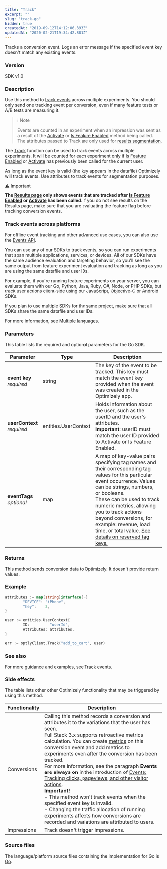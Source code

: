 ```yaml
---
title: "Track"
excerpt: ""
slug: "track-go"
hidden: true
createdAt: "2019-09-12T14:12:06.393Z"
updatedAt: "2020-02-21T19:34:42.881Z"
---
```

Tracks a conversion event. Logs an error message if the specified event key doesn't match any existing events.

### Version
SDK v1.0

### Description
Use this method to [track events](doc:event-tracking) across multiple experiments. You should only send one tracking event per conversion, even if many feature tests or A/B tests are measuring it.

>ℹ️ Note
>
> Events are counted in an experiment when an impression was sent as a result of the [Activate](doc:activate) or [Is Feature Enabled](doc:is-feature-enabled) method being called.
The attributes passed to Track are only used for [results segmentation](doc:analyze-results#section-segment-results).

The [Track](doc:track) function can be used to track events across multiple experiments. It will be counted for each experiment only if [Is Feature Enabled](doc:is-feature-enabled) or [Activate](doc:activate) has previously been called for the current user.

As long as the event key is valid (the key appears in the datafile) Optimizely will track events. Use attributes to track events for segmentation purposes.

⚠️ Important

**The [Results page](doc:analyze-results) only shows events that are tracked after [Is Feature Enabled](doc:is-feature-enabled) or [Activate](doc:activate) has been called**. If you do not see results on the Results page, make sure that you are evaluating the feature flag before tracking conversion events.

### Track events across platforms
For offline event tracking and other advanced use cases, you can also use the [Events API](https://developers.optimizely.com/x/events/api/).

You can use any of our SDKs to track events, so you can run experiments that span multiple applications, services, or devices. All of our SDKs have the same audience evaluation and targeting behavior, so you'll see the same output from feature experiment evaluation and tracking as long as you are using the same datafile and user IDs.

For example, if you're running feature experiments on your server, you can evaluate them with our Go, Python, Java, Ruby, C#, Node, or PHP SDKs, but track user actions client-side using our JavaScript, Objective-C or Android SDKs.

If you plan to use multiple SDKs for the same project, make sure that all SDKs share the same datafile and user IDs.

For more information, see [Multiple languages](doc:multiple-languages).
### Parameters
This table lists the required and optional parameters for the Go SDK.

| Parameter                      | Type                 | Description                                                                                                                                                                                                                                                                                                                                                                                                                                                     |
|--------------------------------|----------------------|-----------------------------------------------------------------------------------------------------------------------------------------------------------------------------------------------------------------------------------------------------------------------------------------------------------------------------------------------------------------------------------------------------------------------------------------------------------------|
| **event key**<br/>*required*   | string               | The key of the event to be tracked. This key must match the event key provided when the event was created in the Optimizely app.                                                                                                                                                                                                                                                                                                                                |
| **userContext**<br/>*required* | entities.UserContext | Holds information about the user, such as the userID and the user's attributes.<br/>**Important**: userID must match the user ID provided to Activate or Is Feature Enabled.                                                                                                                                                                                                                                                                                    |
| **eventTags**<br/>*optional*   | map                  | A map of key-value pairs specifying tag names and their corresponding tag values for this particular event occurrence. Values can be strings, numbers, or booleans.<br/>These can be used to track numeric metrics, allowing you to track actions beyond conversions, for example: revenue, load time, or total value. [See details on reserved tag keys.](https://docs.developers.optimizely.com/full-stack/docs/include-event-tags#section-reserved-tag-keys) |

### Returns
This method sends conversion data to Optimizely. It doesn't provide return values. 

### Example
```go
attributes := map[string]interface{}{
        "DEVICE": "iPhone",
        "hey":    2,
}

user := entities.UserContext{
        ID:         "userId",
        Attributes: attributes,
}

err := optlyClient.Track("add_to_cart", user)
```

### See also
For more guidance and examples, see [Track events](doc:event-tracking).

### Side effects
The table lists other other Optimizely functionality that may be triggered by using this method.

| Functionality | Description                                                                                                                                                                                                                                                                                                                                                                                                                                                                                                                                                                                                                                                                                                                                                                                                                                                                 |
|---------------|-----------------------------------------------------------------------------------------------------------------------------------------------------------------------------------------------------------------------------------------------------------------------------------------------------------------------------------------------------------------------------------------------------------------------------------------------------------------------------------------------------------------------------------------------------------------------------------------------------------------------------------------------------------------------------------------------------------------------------------------------------------------------------------------------------------------------------------------------------------------------------|
| Conversions   | Calling this method records a conversion and attributes it to the variations that the user has seen.<br/>Full Stack 3.x supports retroactive metrics calculation. You can create [metrics](doc:identify-metrics) on this conversion event and add metrics to experiments even after the conversion has been tracked.<br/>For more information, see the paragraph **Events are always on** in the introduction of [Events: Tracking clicks, pageviews, and other visitor actions](https://help.optimizely.com/Measure_success%3A_Track_visitor_behaviors/Events%3A_Tracking_clicks%2C_pageviews%2C_and_other_visitor_actions).<br/>**Important!** <br/> - This method won't track events when the specified event key is invalid.<br/> - Changing the traffic allocation of running experiments affects how conversions are recorded and variations are attributed to users. |
| Impressions   | Track doesn't trigger impressions.                                                                                                                                                                                                                                                                                                                                                                                                                                                                                                                                                                                                                                                                                                                                                                                                                                          |

### Source files
The language/platform source files containing the implementation for Go is [Go](https://github.com/optimizely/go-sdk/blob/master/pkg/client/client.go#L296).